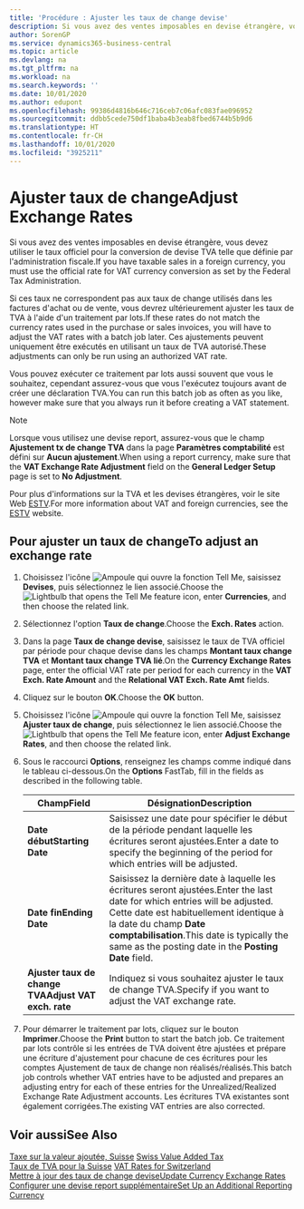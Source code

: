 ```yaml
---
title: 'Procédure : Ajuster les taux de change devise'
description: Si vous avez des ventes imposables en devise étrangère, vous devez utiliser le taux officiel pour la conversion de devise TVA telle que définie par l'administration fiscale.
author: SorenGP
ms.service: dynamics365-business-central
ms.topic: article
ms.devlang: na
ms.tgt_pltfrm: na
ms.workload: na
ms.search.keywords: ''
ms.date: 10/01/2020
ms.author: edupont
ms.openlocfilehash: 99386d4816b646c716ceb7c06afc083fae096952
ms.sourcegitcommit: ddbb5cede750df1baba4b3eab8fbed6744b5b9d6
ms.translationtype: HT
ms.contentlocale: fr-CH
ms.lasthandoff: 10/01/2020
ms.locfileid: "3925211"
---
```

# <a name="adjust-exchange-rates"></a><span data-ttu-id="d733b-103">Ajuster taux de change</span><span class="sxs-lookup"><span data-stu-id="d733b-103">Adjust Exchange Rates</span></span>
<span data-ttu-id="d733b-104">Si vous avez des ventes imposables en devise étrangère, vous devez utiliser le taux officiel pour la conversion de devise TVA telle que définie par l'administration fiscale.</span><span class="sxs-lookup"><span data-stu-id="d733b-104">If you have taxable sales in a foreign currency, you must use the official rate for VAT currency conversion as set by the Federal Tax Administration.</span></span>  

<span data-ttu-id="d733b-105">Si ces taux ne correspondent pas aux taux de change utilisés dans les factures d'achat ou de vente, vous devrez ultérieurement ajuster les taux de TVA à l'aide d'un traitement par lots.</span><span class="sxs-lookup"><span data-stu-id="d733b-105">If these rates do not match the currency rates used in the purchase or sales invoices, you will have to adjust the VAT rates with a batch job later.</span></span> <span data-ttu-id="d733b-106">Ces ajustements peuvent uniquement être exécutés en utilisant un taux de TVA autorisé.</span><span class="sxs-lookup"><span data-stu-id="d733b-106">These adjustments can only be run using an authorized VAT rate.</span></span>  

<span data-ttu-id="d733b-107">Vous pouvez exécuter ce traitement par lots aussi souvent que vous le souhaitez, cependant assurez-vous que vous l'exécutez toujours avant de créer une déclaration TVA.</span><span class="sxs-lookup"><span data-stu-id="d733b-107">You can run this batch job as often as you like, however make sure that you always run it before creating a VAT statement.</span></span>  

> [!NOTE]  
>  <span data-ttu-id="d733b-108">Lorsque vous utilisez une devise report, assurez-vous que le champ **Ajustement tx de change TVA** dans la page **Paramètres comptabilité** est défini sur **Aucun ajustement**.</span><span class="sxs-lookup"><span data-stu-id="d733b-108">When using a report currency, make sure that the **VAT Exchange Rate Adjustment** field on the **General Ledger Setup** page is set to **No Adjustment**.</span></span>  

<span data-ttu-id="d733b-109">Pour plus d'informations sur la TVA et les devises étrangères, voir le site Web [ESTV](https://go.microsoft.com/fwlink/?LinkId=285999).</span><span class="sxs-lookup"><span data-stu-id="d733b-109">For more information about VAT and foreign currencies, see the [ESTV](https://go.microsoft.com/fwlink/?LinkId=285999) website.</span></span>  

## <a name="to-adjust-an-exchange-rate"></a><span data-ttu-id="d733b-110">Pour ajuster un taux de change</span><span class="sxs-lookup"><span data-stu-id="d733b-110">To adjust an exchange rate</span></span>  

1.  <span data-ttu-id="d733b-111">Choisissez l'icône ![Ampoule qui ouvre la fonction Tell Me](../../media/ui-search/search_small.png "Dites-moi ce que vous voulez faire"), saisissez **Devises**, puis sélectionnez le lien associé.</span><span class="sxs-lookup"><span data-stu-id="d733b-111">Choose the ![Lightbulb that opens the Tell Me feature](../../media/ui-search/search_small.png "Tell me what you want to do") icon, enter **Currencies**, and then choose the related link.</span></span>  
2.  <span data-ttu-id="d733b-112">Sélectionnez l'option **Taux de change**.</span><span class="sxs-lookup"><span data-stu-id="d733b-112">Choose the **Exch. Rates** action.</span></span>  
3.  <span data-ttu-id="d733b-113">Dans la page **Taux de change devise**, saisissez le taux de TVA officiel par période pour chaque devise dans les champs **Montant taux change TVA** et **Montant taux change TVA lié**.</span><span class="sxs-lookup"><span data-stu-id="d733b-113">On the **Currency Exchange Rates** page, enter the official VAT rate per period for each currency in the **VAT Exch. Rate Amount** and the **Relational VAT Exch. Rate Amt** fields.</span></span>  
4.  <span data-ttu-id="d733b-114">Cliquez sur le bouton **OK**.</span><span class="sxs-lookup"><span data-stu-id="d733b-114">Choose the **OK** button.</span></span>  
5.  <span data-ttu-id="d733b-115">Choisissez l'icône ![Ampoule qui ouvre la fonction Tell Me](../../media/ui-search/search_small.png "Dites-moi ce que vous voulez faire"), saisissez **Ajuster taux de change**, puis sélectionnez le lien associé.</span><span class="sxs-lookup"><span data-stu-id="d733b-115">Choose the ![Lightbulb that opens the Tell Me feature](../../media/ui-search/search_small.png "Tell me what you want to do") icon, enter **Adjust Exchange Rates**, and then choose the related link.</span></span>  
6.  <span data-ttu-id="d733b-116">Sous le raccourci **Options**, renseignez les champs comme indiqué dans le tableau ci-dessous.</span><span class="sxs-lookup"><span data-stu-id="d733b-116">On the **Options** FastTab, fill in the fields as described in the following table.</span></span>   

    |<span data-ttu-id="d733b-117">Champ</span><span class="sxs-lookup"><span data-stu-id="d733b-117">Field</span></span>|<span data-ttu-id="d733b-118">Désignation</span><span class="sxs-lookup"><span data-stu-id="d733b-118">Description</span></span>|  
    |---------------------------------|---------------------------------------|  
    |<span data-ttu-id="d733b-119">**Date début**</span><span class="sxs-lookup"><span data-stu-id="d733b-119">**Starting Date**</span></span>|<span data-ttu-id="d733b-120">Saisissez une date pour spécifier le début de la période pendant laquelle les écritures seront ajustées.</span><span class="sxs-lookup"><span data-stu-id="d733b-120">Enter a date to specify the beginning of the period for which entries will be adjusted.</span></span>|  
    |<span data-ttu-id="d733b-121">**Date fin**</span><span class="sxs-lookup"><span data-stu-id="d733b-121">**Ending Date**</span></span>|<span data-ttu-id="d733b-122">Saisissez la dernière date à laquelle les écritures seront ajustées.</span><span class="sxs-lookup"><span data-stu-id="d733b-122">Enter the last date for which entries will be adjusted.</span></span> <span data-ttu-id="d733b-123">Cette date est habituellement identique à la date du champ **Date comptabilisation**.</span><span class="sxs-lookup"><span data-stu-id="d733b-123">This date is typically the same as the posting date in the **Posting Date** field.</span></span>|  
    |<span data-ttu-id="d733b-124">**Ajuster taux de change TVA**</span><span class="sxs-lookup"><span data-stu-id="d733b-124">**Adjust VAT exch. rate**</span></span>|<span data-ttu-id="d733b-125">Indiquez si vous souhaitez ajuster le taux de change TVA.</span><span class="sxs-lookup"><span data-stu-id="d733b-125">Specify if you want to adjust the VAT exchange rate.</span></span>|  

7.  <span data-ttu-id="d733b-126">Pour démarrer le traitement par lots, cliquez sur le bouton **Imprimer**.</span><span class="sxs-lookup"><span data-stu-id="d733b-126">Choose the **Print** button to start the batch job.</span></span> <span data-ttu-id="d733b-127">Ce traitement par lots contrôle si les entrées de TVA doivent être ajustées et prépare une écriture d'ajustement pour chacune de ces écritures pour les comptes Ajustement de taux de change non réalisés/réalisés.</span><span class="sxs-lookup"><span data-stu-id="d733b-127">This batch job controls whether VAT entries have to be adjusted and prepares an adjusting entry for each of these entries for the Unrealized/Realized Exchange Rate Adjustment accounts.</span></span> <span data-ttu-id="d733b-128">Les écritures TVA existantes sont également corrigées.</span><span class="sxs-lookup"><span data-stu-id="d733b-128">The existing VAT entries are also corrected.</span></span>  

## <a name="see-also"></a><span data-ttu-id="d733b-129">Voir aussi</span><span class="sxs-lookup"><span data-stu-id="d733b-129">See Also</span></span>  
 <span data-ttu-id="d733b-130">[Taxe sur la valeur ajoutée, Suisse](swiss-value-added-tax.md) </span><span class="sxs-lookup"><span data-stu-id="d733b-130">[Swiss Value Added Tax](swiss-value-added-tax.md) </span></span>  
 <span data-ttu-id="d733b-131">[Taux de TVA pour la Suisse](vat-rates-for-switzerland.md) </span><span class="sxs-lookup"><span data-stu-id="d733b-131">[VAT Rates for Switzerland](vat-rates-for-switzerland.md) </span></span>  
[<span data-ttu-id="d733b-132">Mettre à jour des taux de change devise</span><span class="sxs-lookup"><span data-stu-id="d733b-132">Update Currency Exchange Rates</span></span>](../../finance-how-update-currencies.md)  
[<span data-ttu-id="d733b-133">Configurer une devise report supplémentaire</span><span class="sxs-lookup"><span data-stu-id="d733b-133">Set Up an Additional Reporting Currency</span></span>](../../finance-how-setup-additional-currencies.md)
